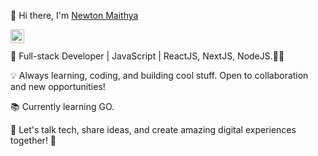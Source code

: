 👋 Hi there, I'm [Newton Maithya](https://newtonmathias.com/)

<a href="https://twitter.com/newto97">
  <img align="left" alt="n3wton__ | Twitter" width="22px" src="https://cdn2.iconfinder.com/data/icons/social-media-2285/512/1_Twitter3_colored_svg-512.png" />
</a>
<br />
<br />
🚀 Full-stack Developer | JavaScript  | ReactJS, NextJS, NodeJS.🧙‍♂️

💡 Always learning, coding, and building cool stuff. Open to collaboration and new opportunities!

📚 Currently learning GO.

💬 Let's talk tech, share ideas, and create amazing digital experiences together! 🌟
